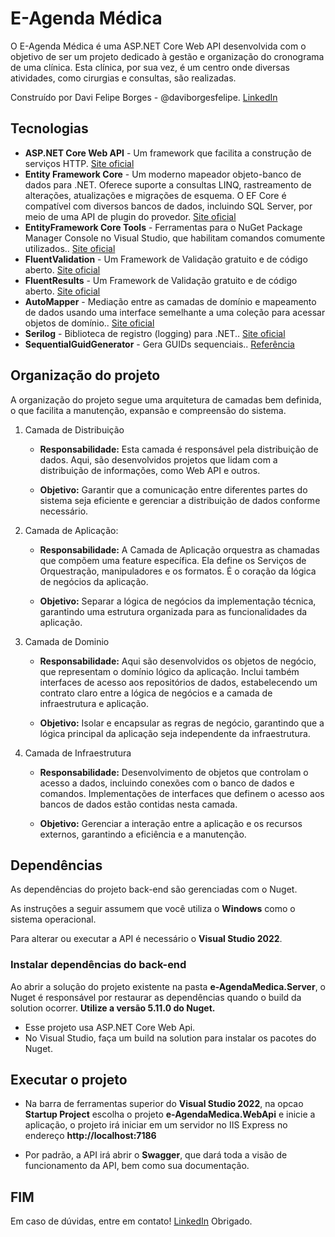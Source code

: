 # E-Agenda Médica

O E-Agenda Médica é uma ASP.NET Core Web API desenvolvida com o objetivo de ser um projeto dedicado à gestão e organização do cronograma de uma clínica. Esta clínica, por sua vez, é um centro onde diversas atividades, como cirurgias e consultas, são realizadas.

Construído por Davi Felipe Borges - @daviborgesfelipe. [LinkedIn](https://www.linkedin.com/in/davi-borges-felipe/)

## Tecnologias

* **ASP.NET Core Web API** - Um framework que facilita a construção de serviços HTTP. [Site oficial](http://www.asp.net/web-api/overview/getting-started-with-aspnet-web-api/tutorial-your-first-web-api)
* **Entity Framework Core** - Um moderno mapeador objeto-banco de dados para .NET. Oferece suporte a consultas LINQ, rastreamento de alterações, atualizações e migrações de esquema. O EF Core é compatível com diversos bancos de dados, incluindo SQL Server, por meio de uma API de plugin do provedor. [Site oficial](https://learn.microsoft.com/pt-br/ef/core)
* **EntityFramework Core Tools** - Ferramentas para o NuGet Package Manager Console no Visual Studio, que habilitam comandos comumente utilizados.. [Site oficial](https://learn.microsoft.com/pt-br/ef/core)
* **FluentValidation** -  Um Framework de Validação gratuito e de código aberto. [Site oficial](https://fluentvalidation.net)
* **FluentResults** -  Um Framework de Validação gratuito e de código aberto. [Site oficial](https://www.nuget.org/packages/FluentResults/3.14.0#readme-body-tab)
* **AutoMapper** - Mediação entre as camadas de domínio e mapeamento de dados usando uma interface semelhante a uma coleção para acessar objetos de domínio.. [Site oficial](https://automapper.org)
* **Serilog** - Biblioteca de registro (logging) para .NET.. [Site oficial](https://serilog.net)
* **SequentialGuidGenerator** - Gera GUIDs sequenciais.. [Referência](https://www.nuget.org/packages/SequentialGuidGenerator/1.1.0)

## Organização do projeto

A organização do projeto segue uma arquitetura de camadas bem definida, o que facilita a manutenção, expansão e compreensão do sistema.

1. Camada de Distribuição
	
    * **Responsabilidade:** Esta camada é responsável pela distribuição de dados. Aqui, são desenvolvidos projetos que lidam com a distribuição de informações, como Web API e outros. 

	* **Objetivo:** Garantir que a comunicação entre diferentes partes do sistema seja eficiente e gerenciar a distribuição de dados conforme necessário.

2. Camada de Aplicação:
	
    * **Responsabilidade:** A Camada de Aplicação orquestra as chamadas que compõem uma feature específica. Ela define os Serviços de Orquestração, manipuladores e os formatos. É o coração da lógica de negócios da aplicação.

	* **Objetivo:** Separar a lógica de negócios da implementação técnica, garantindo uma estrutura organizada para as funcionalidades da aplicação.

3. Camada de Dominio
	
    * **Responsabilidade:** Aqui são desenvolvidos os objetos de negócio, que representam o domínio lógico da aplicação. Inclui também interfaces de acesso aos repositórios de dados, estabelecendo um contrato claro entre a lógica de negócios e a camada de infraestrutura e aplicação.

	* **Objetivo:** Isolar e encapsular as regras de negócio, garantindo que a lógica principal da aplicação seja independente da infraestrutura.

4. Camada de Infraestrutura
    
    * **Responsabilidade:** Desenvolvimento de objetos que controlam o acesso a dados, incluindo conexões com o banco de dados e comandos. Implementações de interfaces que definem o acesso aos bancos de dados estão contidas nesta camada.

	* **Objetivo:** Gerenciar a interação entre a aplicação e os recursos externos, garantindo a eficiência e a manutenção.
	   

## Dependências

As dependências do projeto back-end são gerenciadas com o Nuget.

As instruções a seguir assumem que você utiliza o **Windows** como o sistema operacional.

Para alterar ou executar a API é necessário o **Visual Studio 2022**.

### Instalar dependências do back-end

Ao abrir a solução do projeto existente na pasta **e-AgendaMedica.Server**, o Nuget é responsável por restaurar as dependências quando
o build da solution ocorrer. **Utilize a versão 5.11.0 do Nuget.**

* Esse projeto usa ASP.NET Core Web Api.
* No Visual Studio, faça um build na solution para instalar os pacotes do Nuget.

## Executar o projeto

* Na barra de ferramentas superior do **Visual Studio 2022**, na opcao **Startup Project** escolha o projeto **e-AgendaMedica.WebApi** e inicie a aplicação, o projeto irá iniciar em um servidor no IIS Express no endereço **http://localhost:7186**

* Por padrão, a API irá abrir o **Swagger**, que dará toda a visão de funcionamento da API, bem como sua documentação.

## FIM

Em caso de dúvidas, entre em contato! [LinkedIn](https://www.linkedin.com/in/davi-borges-felipe/)
Obrigado.

